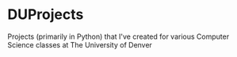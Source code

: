 # DUProjects

Projects (primarily in Python) that I've created for various Computer Science classes at The University of Denver
